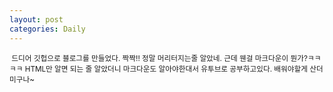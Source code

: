 ```yaml
---
layout: post
categories: Daily
---
```

<small>&nbsp;드디어 깃헙으로 블로그를 만들었다. 짝짝!! 정말 머리터지는줄 알았네. 근데 웬걸 마크다운이 뭔가?ㅋㅋㅋㅋ HTML만 알면 되는 줄 알았더니 마크다운도 알아야한대서 유투브로 공부하고있다. 배워야할게 산더미구나~</small>

<div class="my"><div>
